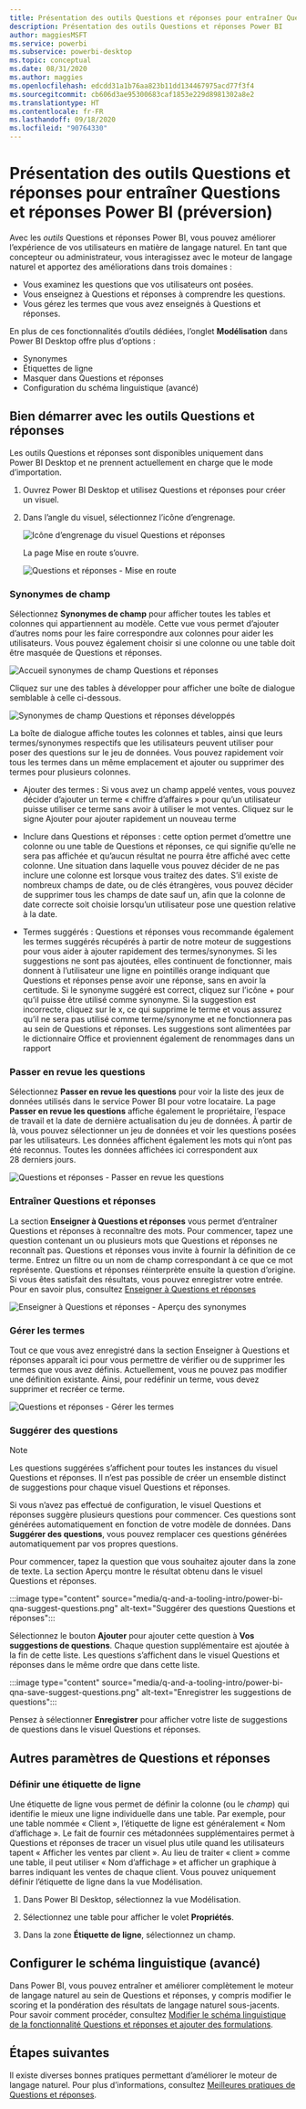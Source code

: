 ```yaml
---
title: Présentation des outils Questions et réponses pour entraîner Questions et réponses Power BI (préversion)
description: Présentation des outils Questions et réponses Power BI
author: maggiesMSFT
ms.service: powerbi
ms.subservice: powerbi-desktop
ms.topic: conceptual
ms.date: 08/31/2020
ms.author: maggies
ms.openlocfilehash: edcdd31a1b76aa823b11dd134467975acd77f3f4
ms.sourcegitcommit: cb606d3ae95300683caf1853e229d8981302a8e2
ms.translationtype: HT
ms.contentlocale: fr-FR
ms.lasthandoff: 09/18/2020
ms.locfileid: "90764330"
---
```

# <a name="intro-to-qa-tooling-to-train-power-bi-qa-preview"></a>Présentation des outils Questions et réponses pour entraîner Questions et réponses Power BI (préversion)

Avec les *outils* Questions et réponses Power BI, vous pouvez améliorer l’expérience de vos utilisateurs en matière de langage naturel. En tant que concepteur ou administrateur, vous interagissez avec le moteur de langage naturel et apportez des améliorations dans trois domaines : 

- Vous examinez les questions que vos utilisateurs ont posées.
- Vous enseignez à Questions et réponses à comprendre les questions.
- Vous gérez les termes que vous avez enseignés à Questions et réponses.

En plus de ces fonctionnalités d’outils dédiées, l’onglet **Modélisation** dans Power BI Desktop offre plus d’options :  

- Synonymes
- Étiquettes de ligne
- Masquer dans Questions et réponses
- Configuration du schéma linguistique (avancé)

## <a name="get-started-with-qa-tooling"></a>Bien démarrer avec les outils Questions et réponses

Les outils Questions et réponses sont disponibles uniquement dans Power BI Desktop et ne prennent actuellement en charge que le mode d’importation.

1. Ouvrez Power BI Desktop et utilisez Questions et réponses pour créer un visuel. 
2. Dans l’angle du visuel, sélectionnez l’icône d’engrenage. 

    ![Icône d’engrenage du visuel Questions et réponses](media/q-and-a-tooling-intro/qna-visual-gear.png)

    La page Mise en route s’ouvre.  

    ![Questions et réponses - Mise en route](media/q-and-a-tooling-intro/qna-tooling-dialog.png)

### <a name="field-synonyms"></a>Synonymes de champ

Sélectionnez **Synonymes de champ** pour afficher toutes les tables et colonnes qui appartiennent au modèle. Cette vue vous permet d’ajouter d’autres noms pour les faire correspondre aux colonnes pour aider les utilisateurs. Vous pouvez également choisir si une colonne ou une table doit être masquée de Questions et réponses.

![Accueil synonymes de champ Questions et réponses](media/q-and-a-tooling-intro/qna-tooling-field-synonyms-home.png)

Cliquez sur une des tables à développer pour afficher une boîte de dialogue semblable à celle ci-dessous.

![Synonymes de champ Questions et réponses développés](media/q-and-a-tooling-intro/qna-tooling-field-synonyms-expanded.png)

La boîte de dialogue affiche toutes les colonnes et tables, ainsi que leurs termes/synonymes respectifs que les utilisateurs peuvent utiliser pour poser des questions sur le jeu de données. Vous pouvez rapidement voir tous les termes dans un même emplacement et ajouter ou supprimer des termes pour plusieurs colonnes. 

- Ajouter des termes : Si vous avez un champ appelé ventes, vous pouvez décider d’ajouter un terme « chiffre d’affaires » pour qu’un utilisateur puisse utiliser ce terme sans avoir à utiliser le mot ventes. Cliquez sur le signe Ajouter pour ajouter rapidement un nouveau terme

- Inclure dans Questions et réponses : cette option permet d’omettre une colonne ou une table de Questions et réponses, ce qui signifie qu’elle ne sera pas affichée et qu’aucun résultat ne pourra être affiché avec cette colonne. Une situation dans laquelle vous pouvez décider de ne pas inclure une colonne est lorsque vous traitez des dates. S’il existe de nombreux champs de date, ou de clés étrangères, vous pouvez décider de supprimer tous les champs de date sauf un, afin que la colonne de date correcte soit choisie lorsqu’un utilisateur pose une question relative à la date.

- Termes suggérés : Questions et réponses vous recommande également les termes suggérés récupérés à partir de notre moteur de suggestions pour vous aider à ajouter rapidement des termes/synonymes. Si les suggestions ne sont pas ajoutées, elles continuent de fonctionner, mais donnent à l’utilisateur une ligne en pointillés orange indiquant que Questions et réponses pense avoir une réponse, sans en avoir la certitude. Si le synonyme suggéré est correct, cliquez sur l’icône + pour qu’il puisse être utilisé comme synonyme. Si la suggestion est incorrecte, cliquez sur le x, ce qui supprime le terme et vous assurez qu’il ne sera pas utilisé comme terme/synonyme et ne fonctionnera pas au sein de Questions et réponses. Les suggestions sont alimentées par le dictionnaire Office et proviennent également de renommages dans un rapport

### <a name="review-questions"></a>Passer en revue les questions

Sélectionnez **Passer en revue les questions** pour voir la liste des jeux de données utilisés dans le service Power BI pour votre locataire. La page **Passer en revue les questions** affiche également le propriétaire, l’espace de travail et la date de dernière actualisation du jeu de données. À partir de là, vous pouvez sélectionner un jeu de données et voir les questions posées par les utilisateurs. Les données affichent également les mots qui n’ont pas été reconnus. Toutes les données affichées ici correspondent aux 28 derniers jours.

![Questions et réponses - Passer en revue les questions](media/q-and-a-tooling-intro/qna-tooling-review-questions.png)

### <a name="teach-qa"></a>Entraîner Questions et réponses

La section **Enseigner à Questions et réponses** vous permet d’entraîner Questions et réponses à reconnaître des mots. Pour commencer, tapez une question contenant un ou plusieurs mots que Questions et réponses ne reconnaît pas. Questions et réponses vous invite à fournir la définition de ce terme. Entrez un filtre ou un nom de champ correspondant à ce que ce mot représente. Questions et réponses réinterprète ensuite la question d’origine. Si vous êtes satisfait des résultats, vous pouvez enregistrer votre entrée. Pour en savoir plus, consultez [Enseigner à Questions et réponses](q-and-a-tooling-teach-q-and-a.md)

![Enseigner à Questions et réponses - Aperçu des synonymes](media/q-and-a-tooling-intro/qna-tooling-teach-fixpreview.png)

### <a name="manage-terms"></a>Gérer les termes

Tout ce que vous avez enregistré dans la section Enseigner à Questions et réponses apparaît ici pour vous permettre de vérifier ou de supprimer les termes que vous avez définis. Actuellement, vous ne pouvez pas modifier une définition existante. Ainsi, pour redéfinir un terme, vous devez supprimer et recréer ce terme.

![Questions et réponses - Gérer les termes](media/q-and-a-tooling-intro/qna-manage-terms.png)

### <a name="suggest-questions"></a>Suggérer des questions

> [!NOTE]
> Les questions suggérées s’affichent pour toutes les instances du visuel Questions et réponses. Il n’est pas possible de créer un ensemble distinct de suggestions pour chaque visuel Questions et réponses.
> 
> 

Si vous n’avez pas effectué de configuration, le visuel Questions et réponses suggère plusieurs questions pour commencer. Ces questions sont générées automatiquement en fonction de votre modèle de données. Dans **Suggérer des questions**, vous pouvez remplacer ces questions générées automatiquement par vos propres questions.

Pour commencer, tapez la question que vous souhaitez ajouter dans la zone de texte. La section Aperçu montre le résultat obtenu dans le visuel Questions et réponses. 

:::image type="content" source="media/q-and-a-tooling-intro/power-bi-qna-suggest-questions.png" alt-text="Suggérer des questions Questions et réponses":::
 
Sélectionnez le bouton **Ajouter** pour ajouter cette question à **Vos suggestions de questions**. Chaque question supplémentaire est ajoutée à la fin de cette liste. Les questions s’affichent dans le visuel Questions et réponses dans le même ordre que dans cette liste. 

:::image type="content" source="media/q-and-a-tooling-intro/power-bi-qna-save-suggest-questions.png" alt-text="Enregistrer les suggestions de questions":::
 
Pensez à sélectionner **Enregistrer** pour afficher votre liste de suggestions de questions dans le visuel Questions et réponses. 

## <a name="other-qa-settings"></a>Autres paramètres de Questions et réponses

### <a name="set-a-row-label"></a>Définir une étiquette de ligne

Une étiquette de ligne vous permet de définir la colonne (ou le *champ*) qui identifie le mieux une ligne individuelle dans une table. Par exemple, pour une table nommée « Client », l’étiquette de ligne est généralement « Nom d’affichage ». Le fait de fournir ces métadonnées supplémentaires permet à Questions et réponses de tracer un visuel plus utile quand les utilisateurs tapent « Afficher les ventes par client ». Au lieu de traiter « client » comme une table, il peut utiliser « Nom d’affichage » et afficher un graphique à barres indiquant les ventes de chaque client. Vous pouvez uniquement définir l’étiquette de ligne dans la vue Modélisation. 

1. Dans Power BI Desktop, sélectionnez la vue Modélisation.

2. Sélectionnez une table pour afficher le volet **Propriétés**.

3. Dans la zone **Étiquette de ligne**, sélectionnez un champ.

## <a name="configure-the-linguistic-schema-advanced"></a>Configurer le schéma linguistique (avancé)

Dans Power BI, vous pouvez entraîner et améliorer complètement le moteur de langage naturel au sein de Questions et réponses, y compris modifier le scoring et la pondération des résultats de langage naturel sous-jacents. Pour savoir comment procéder, consultez [Modifier le schéma linguistique de la fonctionnalité Questions et réponses et ajouter des formulations](q-and-a-tooling-advanced.md).

## <a name="next-steps"></a>Étapes suivantes

Il existe diverses bonnes pratiques permettant d’améliorer le moteur de langage naturel. Pour plus d’informations, consultez [Meilleures pratiques de Questions et réponses](q-and-a-best-practices.md).
